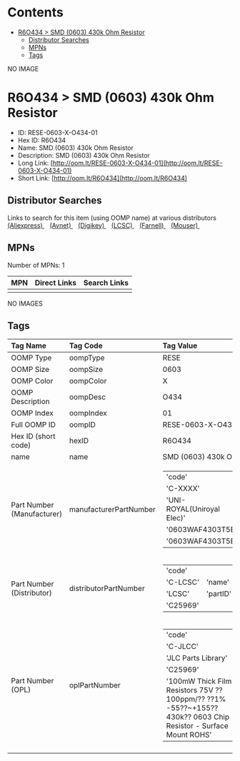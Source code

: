 



Contents
========

* [R6O434 > SMD (0603) 430k Ohm Resistor](#r6o434--smd-0603-430k-ohm-resistor)
	* [Distributor Searches](#distributor-searches)
	* [MPNs](#mpns)
	* [Tags](#tags)
  
NO IMAGE  
# R6O434 > SMD (0603) 430k Ohm Resistor

- ID: RESE-0603-X-O434-01
- Hex ID: R6O434
- Name: SMD (0603) 430k Ohm Resistor
- Description: SMD (0603) 430k Ohm Resistor
- Long Link: [http://oom.lt/RESE-0603-X-O434-01](http://oom.lt/RESE-0603-X-O434-01)
- Short Link: [http://oom.lt/R6O434](http://oom.lt/R6O434)

## Distributor Searches
  
Links to search for this item (using OOMP name) at various distributors  
[(Aliexpress) ](https://www.aliexpress.com/wholesale?SearchText=1117SMD+0603+430k+Ohm+Resistor)&nbsp;&nbsp;&nbsp;[(Avnet) ](https://www.avnet.com/shop/us/search/SMD+0603+430k+Ohm+Resistor)&nbsp;&nbsp;&nbsp;[(Digikey) ](https://www.digikey.co.uk/en/products/result?s=SMD+0603+430k+Ohm+Resistor)&nbsp;&nbsp;&nbsp;[(LCSC) ](https://www.lcsc.com/search?q=SMD+0603+430k+Ohm+Resistor)&nbsp;&nbsp;&nbsp;[(Farnell) ](https://uk.farnell.com/search?st=SMD+0603+430k+Ohm+Resistor)&nbsp;&nbsp;&nbsp;[(Mouser) ](https://www.mouser.com/c/?q=SMD+0603+430k+Ohm+Resistor)&nbsp;&nbsp;&nbsp;
## MPNs
  
Number of MPNs: 1  

|MPN|Direct Links|Search Links|
| :--- | :--- | :--- |
||||
  
NO IMAGES  
## Tags
  

|Tag Name|Tag Code|Tag Value|
| :--- | :--- | :--- |
|OOMP Type|oompType|RESE|
|OOMP Size|oompSize|0603|
|OOMP Color|oompColor|X|
|OOMP Description|oompDesc|O434|
|OOMP Index|oompIndex|01|
|Full OOMP ID|oompID|RESE-0603-X-O434-01|
|Hex ID (short code)|hexID|R6O434|
|name|name|SMD (0603) 430k Ohm Resistor|
|Part Number (Manufacturer)|manufacturerPartNumber|<table><tr><td>'code'</td></tr><tr><td> 'C-XXXX'</td><td> 'name'</td></tr><tr><td> 'UNI-ROYAL(Uniroyal Elec)'</td><td> 'partID'</td></tr><tr><td> '0603WAF4303T5E'</td><td> 'partName'</td></tr><tr><td> '0603WAF4303T5E'</td></tr></table>|
|Part Number (Distributor)|distributorPartNumber|<table><tr><td>'code'</td></tr><tr><td> 'C-LCSC'</td><td> 'name'</td></tr><tr><td> 'LCSC'</td><td> 'partID'</td></tr><tr><td> 'C25969'</td></tr></table>|
|Part Number (OPL)|oplPartNumber|<table><tr><td>'code'</td></tr><tr><td> 'C-JLCC'</td><td> 'name'</td></tr><tr><td> 'JLC Parts Library'</td><td> 'partID'</td></tr><tr><td> 'C25969'</td><td> 'partName'</td></tr><tr><td> '100mW Thick Film Resistors 75V ??100ppm/?? ??1% -55??~+155?? 430k?? 0603  Chip Resistor - Surface Mount ROHS'</td></tr></table>|
||||

